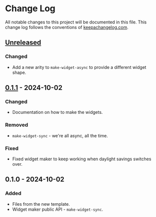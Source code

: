 # Change Log
All notable changes to this project will be documented in this file. This change log follows the conventions of [keepachangelog.com](http://keepachangelog.com/).

## [Unreleased]
### Changed
- Add a new arity to `make-widget-async` to provide a different widget shape.

## [0.1.1] - 2024-10-02
### Changed
- Documentation on how to make the widgets.

### Removed
- `make-widget-sync` - we're all async, all the time.

### Fixed
- Fixed widget maker to keep working when daylight savings switches over.

## 0.1.0 - 2024-10-02
### Added
- Files from the new template.
- Widget maker public API - `make-widget-sync`.

[Unreleased]: https://sourcehost.site/your-name/lab3/compare/0.1.1...HEAD
[0.1.1]: https://sourcehost.site/your-name/lab3/compare/0.1.0...0.1.1
